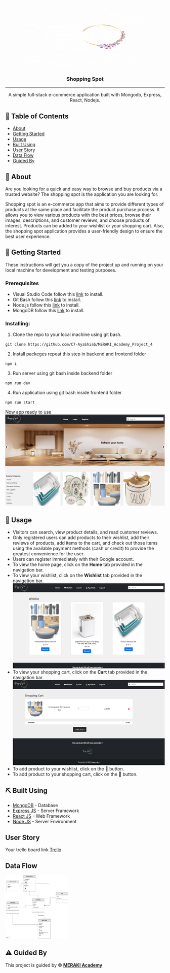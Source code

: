 <p align="center">
<a href="https://www.meraki-academy.org" target="_blank" rel="noopener noreferrer">
 <img width="400px" height="200px" src="./img/logo.gif" alt="Project logo">
 </a>
</p>

<h3 align="center">Shopping Spot
</h3>

---

<p align="center"> 
A simple full-stack e-commerce application built with Mongodb, Express, React, Nodejs.
  
</p>

## 📝 Table of Contents

- [About](#about)
- [Getting Started](#getting_started)
- [Usage](#usage)
- [Built Using](#built_using)
- [User Story](#user_story)
- [Data Flow](#data_flow)
- [Guided By](#guided_by)

## 🧐 About <a name = "about"></a>

Are you looking for a quick and easy way to browse and buy products via a trusted website? The shopping spot is the application you are looking for.

Shopping spot is an e-commerce app that aims to provide different types of products at the same place and facilitate the product purchase process. It allows you to view various products with the best prices, browse their images, descriptions, and customer reviews, and choose products of interest. Products can be added to your wishlist or your shopping cart. Also, the shopping spot application provides a user-friendly design to ensure the best user experience.

## 🏁 Getting Started <a name = "getting_started"></a>

These instructions will get you a copy of the project up and running on your local machine for development and testing purposes.

### Prerequisites

- Visual Studio Code follow this <a href='https://code.visualstudio.com/download'>link</a> to install.
- Git Bash follow this <a href='https://git-scm.com/downloads'>link</a> to install.
- Node.js follow this <a href='https://nodejs.org/en/download'>link</a> to install.
- MongoDB follow this <a href='https://www.mongodb.com/try/download/community'>link</a> to install.

### Installing:

1. Clone the repo to your local machine using git bash.

```
git clone https://github.com/C7-AyaShiab/MERAKI_Academy_Project_4
```

2. Install packeges repeat this step in backend and frontend folder

```
npm i
```

3. Run server using git bash inside backend folder

```
npm run dev
```

4. Run application using git bash inside frontend folder

```
npm run start
```

Now app ready to use
![alt](./img/home.png)
## 🎈 Usage <a name="usage"></a>

- Visitors can search, view product details, and read customer reviews.
- Only registered users can add products to their wishlist, add their reviews of products, add items to the cart, and check out those items using the available payment methods (cash or credit) to provide the greatest convenience for the user. 
- Users can register immediately with their Google account.
- To view the home page, click on the **Home** tab provided in the navigation bar.
- To view your wishlist, click on the **Wishlist** tab provided in the navigation bar.
![alt](./img/wish.png)
- To view your shopping cart, click on the **Cart** tab provided in the navigation bar.
![alt](./img/cart.png)
- To add product to your wishlist, click on the :black_heart: button.
- To add product to your shopping cart, click on the :shopping_cart: button.

## ⛏️ Built Using <a name = "built_using"></a>

- [MongoDB](https://www.mongodb.com/) - Database
- [Express JS](https://expressjs.com/) - Server Framework
- [React JS](https://https://reactjs.org/) - Web Framework
- [Node JS](https://nodejs.org/en/) - Server Environment

## User Story <a name = "#user_story"></a>

Your trello board link
<a href='https://trello.com/b/tIn4aYzD/project-4'>Trello</a>

## Data Flow <a name = "#data_flow"></a>

<img width=200px height=200px src="./img/schemas.png" alt="Diagram"></a>

## ⚠️ Guided By <a name = "guided_by"></a>

This project is guided by ©️ **[MERAKI Academy](https://www.meraki-academy.org)**